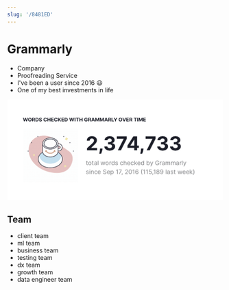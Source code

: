 ```yaml
---
slug: '/8481ED'
---
```


# Grammarly

- Company
- Proofreading Service
- I've been a user since 2016 😃
- One of my best investments in life

![My Grammarly Stat as of Oct 10, 2022](../Assets/A0AC57.png)

## Team

- client team
- ml team
- business team
- testing team
- dx team
- growth team
- data engineer team

